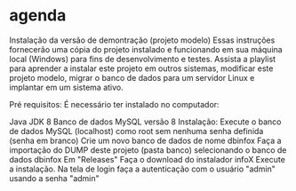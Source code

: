 # agenda

Instalação da versão de demontração (projeto modelo)
Essas instruções fornecerão uma cópia do projeto instalado e funcionando em sua máquina local (Windows) para fins de desenvolvimento e testes. Assista a playlist para aprender a instalar este projeto em outros sistemas, modificar este projeto modelo, migrar o banco de dados para um servidor Linux e implantar em um sistema ativo.

Pré requisitos:
É necessário ter instalado no computador:

Java JDK 8
Banco de dados MySQL versão 8
Instalação:
Execute o banco de dados MySQL (localhost) como root sem nenhuma senha definida (senha em branco)
Crie um novo banco de dados de nome dbinfox
Faça a importação do DUMP deste projeto (pasta banco) selecionando o banco de dados dbinfox
Em "Releases" Faça o download do instalador infoX
Execute a instalação. Na tela de login faça a autenticação com o usuário "admin" usando a senha "admin"
